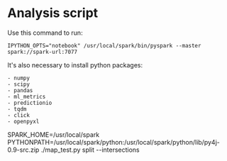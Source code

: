 # Analysis script

Use this command to run:
```
IPYTHON_OPTS="notebook" /usr/local/spark/bin/pyspark --master spark://spark-url:7077
```

It's also necessary to install python packages:

	- numpy
	- scipy
	- pandas
	- ml_metrics
	- predictionio
	- tqdm
    - click
    - openpyxl

SPARK_HOME=/usr/local/spark PYTHONPATH=/usr/local/spark/python:/usr/local/spark/python/lib/py4j-0.9-src.zip ./map_test.py split --intersections
